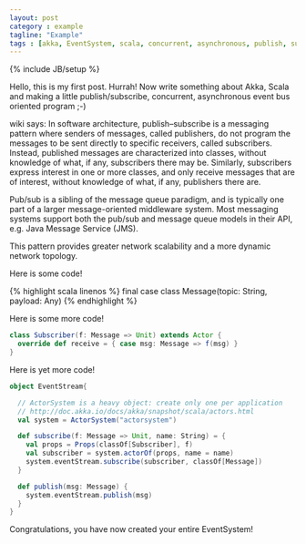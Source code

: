 ```yaml
---
layout: post
category : example
tagline: "Example"
tags : [akka, EventSystem, scala, concurrent, asynchronous, publish, subscribe]
---
```

{% include JB/setup %}


Hello, this is my first post. Hurrah! Now write something about Akka, Scala and making a little publish/subscribe, concurrent, asynchronous event bus oriented program ;-)

wiki says:
In software architecture, publish–subscribe is a messaging pattern where senders of messages, called publishers, do not program the messages to be sent directly to specific receivers, called subscribers. Instead, published messages are characterized into classes, without knowledge of what, if any, subscribers there may be. Similarly, subscribers express interest in one or more classes, and only receive messages that are of interest, without knowledge of what, if any, publishers there are.

Pub/sub is a sibling of the message queue paradigm, and is typically one part of a larger message-oriented middleware system. Most messaging systems support both the pub/sub and message queue models in their API, e.g. Java Message Service (JMS).

This pattern provides greater network scalability and a more dynamic network topology.


Here is some code!

{% highlight scala linenos %}
final case class Message(topic: String, payload: Any)
{% endhighlight %}

Here is some more code!

```scala
class Subscriber(f: Message => Unit) extends Actor {
  override def receive = { case msg: Message => f(msg) }
}
```

Here is yet more code!

```scala
object EventStream{

  // ActorSystem is a heavy object: create only one per application
  // http://doc.akka.io/docs/akka/snapshot/scala/actors.html
  val system = ActorSystem("actorsystem")

  def subscribe(f: Message => Unit, name: String) = {
    val props = Props(classOf[Subscriber], f)
    val subscriber = system.actorOf(props, name = name)
    system.eventStream.subscribe(subscriber, classOf[Message])
  }

  def publish(msg: Message) {
    system.eventStream.publish(msg)
  }
}
```

Congratulations, you have now created your entire EventSystem!